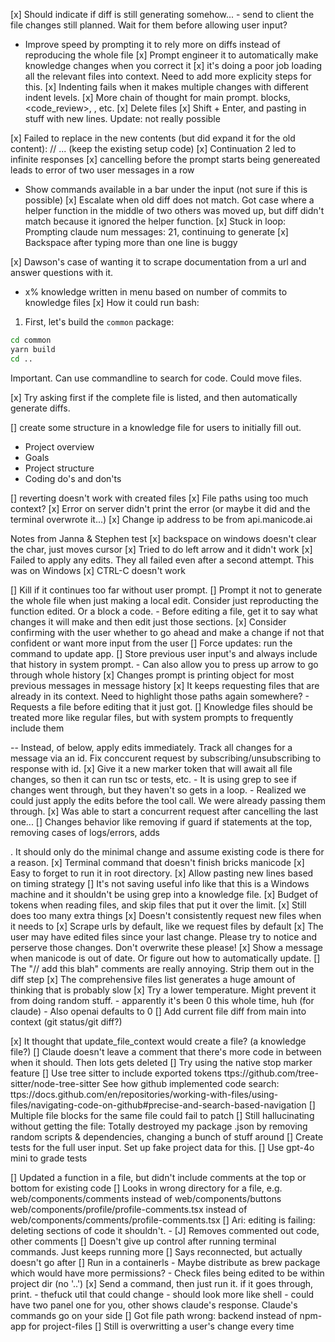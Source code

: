 [x] Should indicate if diff is still generating somehow...
    - send to client the file changes still planned. Wait for them before allowing user input?
- Improve speed by prompting it to rely more on diffs instead of reproducing the whole file
[x] Prompt engineer it to automatically make knowledge changes when you correct it
[x] it's doing a poor job loading all the relevant files into context. Need to add more explicity steps for this.
[x] Indenting fails when it makes multiple changes with different indent levels.
[x] More chain of thought for main prompt. <planning> blocks, <code_review>, <brainstorm>, etc.
[x] Delete files
[x] Shift + Enter, and pasting in stuff with new lines. Update: not really possible

[x] Failed to replace in the new contents (but did expand it for the old content):
// ... (keep the existing setup code)
[x] Continuation 2 led to infinite responses
[x] cancelling before the prompt starts being genereated leads to error of two user messages in a row
- Show commands available in a bar under the input (not sure if this is possible)
[x] Escalate when old diff does not match. Got case where a helper function in the middle of two others was moved up, but diff didn't match because it ignored the helper function.
[x] Stuck in loop: Prompting claude num messages: 21, continuing to generate
[x] Backspace after typing more than one line is buggy

[x] Dawson's case of wanting it to scrape documentation from a url and answer questions with it.
- x% knowledge written in menu based on number of commits to knowledge files
[x] How it could run bash:
1. First, let's build the `common` package:

```bash
cd common
yarn build
cd ..
```
Important. Can use commandline to search for code. Could move files.

[x] Try asking first if the complete file is listed, and then automatically generate diffs.

[] create some structure in a knowledge file for users to initially fill out.
- Project overview
 - Goals
 - Project structure
 - Coding do's and don'ts

 [] reverting doesn't work with created files
 [x] File paths using too much context?
 [x] Error on server didn't print the error (or maybe it did and the terminal overwrote it...)
 [x] Change ip address to be from api.manicode.ai

Notes from Janna & Stephen test
[x] backspace on windows doesn't clear the char, just moves cursor
[x] Tried to do left arrow and it didn't work
[x] Failed to apply any edits. They all failed even after a second attempt. This was on Windows
[x] CTRL-C doesn't work

[] Kill if it continues too far without user prompt.
[] Prompt it not to generate the whole file when just making a local edit. Consider just reproducting the function edited. Or a block a code.
    - Before editing a file, get it to say what changes it will make and then edit just those sections.
[x] Consider confirming with the user whether to go ahead and make a change if not that confident or want more input from the user
[] Force updates: run the command to update app.
[] Store previous user input's and always include that history in system prompt.
    - Can also allow you to press up arrow to go through whole history
[x] Changes prompt is printing object for most previous messages in message history
[x] It keeps requesting files that are already in its context. Need to highlight those paths again somewhere?
    - Requests a file before editing that it just got.
[] Knowledge files should be treated more like regular files, but with system prompts to frequently include them


-- Instead, of below, apply edits immediately. Track all changes for a message via an id. Fix conccurent request by subscribing/unsubscribing to response with id.
[x] Give it a new marker token that will await all file changes, so then it can run tsc or tests, etc.
    - It is using grep to see if changes went through, but they haven't so gets in a loop.
    - Realized we could just apply the edits before the tool call. We were already passing them through.
[x] Was able to start a concurrent request after cancelling the last one...
[] Changes behavior like removing if guard if statements at the top, removing cases of logs/errors, adds <form>. It should only do the minimal change and assume existing code is there for a reason.
[x] Terminal command that doesn't finish bricks manicode
[x] Easy to forget to run it in root directory.
[x] Allow pasting new lines based on timing strategy
[] It's not saving useful info like that this is a Windows machine and it shouldn't be using grep into a knowledge file.
[x] Budget of tokens when reading files, and skip files that put it over the limit.
[x] Still does too many extra things
[x] Doesn't consistently request new files when it needs to
[x] Scrape urls by default, like we request files by default
[x] The user may have edited files since your last change. Please try to notice and perserve those changes. Don't overwrite these please!
[x] Show a message when manicode is out of date. Or figure out how to automatically update.
[] The "// add this blah" comments are really annoying. Strip them out in the diff step
[x] The comprehensive files list generates a huge amount of thinking that is probably slow
[x] Try a lower temperature. Might prevent it from doing random stuff. 
    - apparently it's been 0 this whole time, huh (for claude)
    - Also openai defaults to 0
[] Add current file diff from main into context (git status/git diff?)

[x] It thought that update_file_context would create a file? (a knowledge file?)
[] Claude doesn't leave a comment that there's more code in between when it should. Then lots gets deleted
[] Try using the native stop marker feature
[] Use tree sitter to include exported tokens ttps://github.com/tree-sitter/node-tree-sitter
    See how github implemented code search: ttps://docs.github.com/en/repositories/working-with-files/using-files/navigating-code-on-github#precise-and-search-based-navigation
[] Multiple file blocks for the same file could fail to patch
[] Still hallucinating without getting the file: Totally destroyed my package .json by removing random scripts & dependencies, changing a bunch of stuff around
[] Create tests for the full user input. Set up fake project data for this.
[] Use gpt-4o mini to grade tests

[] Updated a function in a file, but didn't include comments at the top or bottom for existing code
[] Looks in wrong directory for a file, e.g. web/components/comments instead of web/components/buttons
    web/components/profile/profile-comments.tsx instead of web/components/comments/profile-comments.tsx
[] Ari: editing is failing: deleting sections of code it shouldn't.
    - [J] Removes commented out code, other comments
[] Doesn't give up control after running terminal commands. Just keeps running more
[] Says reconnected, but actually doesn't go after
[] Run in a containerls
    - Maybe distribute as brew package which would have more permissions?
    - Check files being edited to be within project dir (no '..')
[x] Send a command, then just run it. if it goes through, print.
    - thefuck util that could change 
    - should look more like shell
    - could have two panel one for you, other shows claude's response. Claude's commands go on your side
[] Got file path wrong: backend instead of npm-app for project-files
[] Still is overwritting a user's change every time